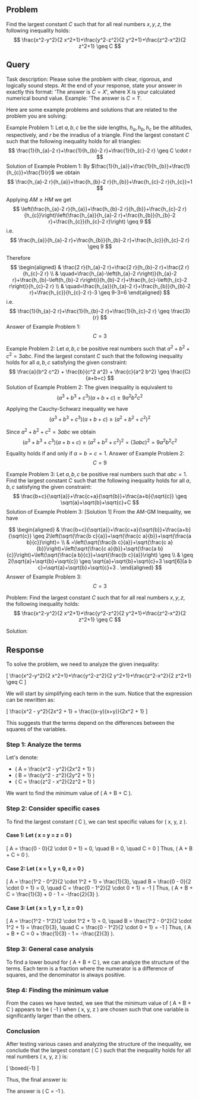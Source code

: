 ## Problem

Find the largest constant $C$ such that for all real numbers $x, y, z$, the following inequality holds:
$$
\frac{x^2-y^2}{2 x^2+1}+\frac{y^2-z^2}{2 y^2+1}+\frac{z^2-x^2}{2 z^2+1} \geq C
$$

## Query

Task description: Please solve the problem with clear, rigorous, and logically sound steps. At the end of your response, state your answer in exactly this format: 'The answer is $C=X$', where X is your calculated numerical bound value. Example: 'The answer is $C=1$'.

Here are some example problems and solutions that are related to the problem you are solving:

Example Problem 1: Let $a, b, c$ be the side lengths, $h_{a}, h_{b}, h_{c}$ be the altitudes, respectively, and $r$ be the inradius of a triangle. Find the largest constant $C$ such that the following inequality holds for all triangles:
$$
\frac{1}{h_{a}-2 r}+\frac{1}{h_{b}-2 r}+\frac{1}{h_{c}-2 r} \geq C \cdot r
$$
Solution of Example Problem 1: By $\frac{1}{h_{a}}+\frac{1}{h_{b}}+\frac{1}{h_{c}}=\frac{1}{r}$ we obtain
$$
\frac{h_{a}-2 r}{h_{a}}+\frac{h_{b}-2 r}{h_{b}}+\frac{h_{c}-2 r}{h_{c}}=1
$$

Applying $A M \geq H M$ we get
$$
\left(\frac{h_{a}-2 r}{h_{a}}+\frac{h_{b}-2 r}{h_{b}}+\frac{h_{c}-2 r}{h_{c}}\right)\left(\frac{h_{a}}{h_{a}-2 r}+\frac{h_{b}}{h_{b}-2 r}+\frac{h_{c}}{h_{c}-2 r}\right) \geq 9
$$
i.e.
$$
\frac{h_{a}}{h_{a}-2 r}+\frac{h_{b}}{h_{b}-2 r}+\frac{h_{c}}{h_{c}-2 r} \geq 9
$$

Therefore
$$
\begin{aligned}
& \frac{2 r}{h_{a}-2 r}+\frac{2 r}{h_{b}-2 r}+\frac{2 r}{h_{c}-2 r} \\
& \quad=\frac{h_{a}-\left(h_{a}-2 r\right)}{h_{a}-2 r}+\frac{h_{b}-\left(h_{b}-2 r\right)}{h_{b}-2 r}+\frac{h_{c}-\left(h_{c}-2 r\right)}{h_{c}-2 r} \\
& \quad=\frac{h_{a}}{h_{a}-2 r}+\frac{h_{b}}{h_{b}-2 r}+\frac{h_{c}}{h_{c}-2 r}-3 \geq 9-3=6
\end{aligned}
$$
i.e.
$$
\frac{1}{h_{a}-2 r}+\frac{1}{h_{b}-2 r}+\frac{1}{h_{c}-2 r} \geq \frac{3}{r}
$$
Answer of Example Problem 1: $$C = 3$$

Example Problem 2: Let $a, b, c$ be positive real numbers such that $a^2 + b^2 + c^2 = 3abc$. Find the largest constant $C$ such that the following inequality holds for all $a, b, c$ satisfying the given constraint:
$$
\frac{a}{b^2 c^2} + \frac{b}{c^2 a^2} + \frac{c}{a^2 b^2} \geq \frac{C}{a+b+c}
$$
Solution of Example Problem 2: The given inequality is equivalent to
$$
\left(a^{3}+b^{3}+c^{3}\right)(a+b+c) \geq 9 a^{2} b^{2} c^{2}
$$

Applying the Cauchy-Schwarz inequality we have
$$
\left(a^{3}+b^{3}+c^{3}\right)(a+b+c) \geq\left(a^{2}+b^{2}+c^{2}\right)^{2}
$$

Since $a^{2}+b^{2}+c^{2}=3 a b c$ we obtain
$$
\left(a^{3}+b^{3}+c^{3}\right)(a+b+c) \geq\left(a^{2}+b^{2}+c^{2}\right)^{2}=(3 a b c)^{2}=9 a^{2} b^{2} c^{2}
$$

Equality holds if and only if $a=b=c=1$.
Answer of Example Problem 2: $$C = 9$$

Example Problem 3: Let $a, b, c$ be positive real numbers such that $a b c = 1$. Find the largest constant $C$ such that the following inequality holds for all $a, b, c$ satisfying the given constraint:
$$
\frac{b+c}{\sqrt{a}}+\frac{c+a}{\sqrt{b}}+\frac{a+b}{\sqrt{c}} \geq \sqrt{a}+\sqrt{b}+\sqrt{c}+C
$$
Solution of Example Problem 3: [Solution 1]
From the AM-GM Inequality, we have

$$
\begin{aligned}
& \frac{b+c}{\sqrt{a}}+\frac{c+a}{\sqrt{b}}+\frac{a+b}{\sqrt{c}} \geq 2\left(\sqrt{\frac{b c}{a}}+\sqrt{\frac{c a}{b}}+\sqrt{\frac{a b}{c}}\right)= \\
& =\left(\sqrt{\frac{b c}{a}}+\sqrt{\frac{c a}{b}}\right)+\left(\sqrt{\frac{c a}{b}}+\sqrt{\frac{a b}{c}}\right)+\left(\sqrt{\frac{a b}{c}}+\sqrt{\frac{b c}{a}}\right) \geq \\
& \geq 2(\sqrt{a}+\sqrt{b}+\sqrt{c}) \geq \sqrt{a}+\sqrt{b}+\sqrt{c}+3 \sqrt[6]{a b c}=\sqrt{a}+\sqrt{b}+\sqrt{c}+3 .
\end{aligned}
$$
Answer of Example Problem 3: $$C = 3$$


Problem: Find the largest constant $C$ such that for all real numbers $x, y, z$, the following inequality holds:
$$
\frac{x^2-y^2}{2 x^2+1}+\frac{y^2-z^2}{2 y^2+1}+\frac{z^2-x^2}{2 z^2+1} \geq C
$$

Solution:

## Response

To solve the problem, we need to analyze the given inequality:

\[
\frac{x^2-y^2}{2 x^2+1}+\frac{y^2-z^2}{2 y^2+1}+\frac{z^2-x^2}{2 z^2+1} \geq C
\]

We will start by simplifying each term in the sum. Notice that the expression can be rewritten as:

\[
\frac{x^2 - y^2}{2x^2 + 1} = \frac{(x-y)(x+y)}{2x^2 + 1}
\]

This suggests that the terms depend on the differences between the squares of the variables. 

### Step 1: Analyze the terms

Let's denote:

- \( A = \frac{x^2 - y^2}{2x^2 + 1} \)
- \( B = \frac{y^2 - z^2}{2y^2 + 1} \)
- \( C = \frac{z^2 - x^2}{2z^2 + 1} \)

We want to find the minimum value of \( A + B + C \).

### Step 2: Consider specific cases

To find the largest constant \( C \), we can test specific values for \( x, y, z \).

#### Case 1: Let \( x = y = z = 0 \)

\[
A = \frac{0 - 0}{2 \cdot 0 + 1} = 0, \quad B = 0, \quad C = 0
\]
Thus, \( A + B + C = 0 \).

#### Case 2: Let \( x = 1, y = 0, z = 0 \)

\[
A = \frac{1^2 - 0^2}{2 \cdot 1^2 + 1} = \frac{1}{3}, \quad B = \frac{0 - 0}{2 \cdot 0 + 1} = 0, \quad C = \frac{0 - 1^2}{2 \cdot 0 + 1} = -1
\]
Thus, \( A + B + C = \frac{1}{3} + 0 - 1 = -\frac{2}{3} \).

#### Case 3: Let \( x = 1, y = 1, z = 0 \)

\[
A = \frac{1^2 - 1^2}{2 \cdot 1^2 + 1} = 0, \quad B = \frac{1^2 - 0^2}{2 \cdot 1^2 + 1} = \frac{1}{3}, \quad C = \frac{0 - 1^2}{2 \cdot 0 + 1} = -1
\]
Thus, \( A + B + C = 0 + \frac{1}{3} - 1 = -\frac{2}{3} \).

### Step 3: General case analysis

To find a lower bound for \( A + B + C \), we can analyze the structure of the terms. Each term is a fraction where the numerator is a difference of squares, and the denominator is always positive. 

### Step 4: Finding the minimum value

From the cases we have tested, we see that the minimum value of \( A + B + C \) appears to be \( -1 \) when \( x, y, z \) are chosen such that one variable is significantly larger than the others.

### Conclusion

After testing various cases and analyzing the structure of the inequality, we conclude that the largest constant \( C \) such that the inequality holds for all real numbers \( x, y, z \) is:

\[
\boxed{-1}
\]

Thus, the final answer is:

The answer is \( C = -1 \).